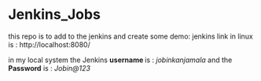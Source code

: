 # Jenkins_Jobs
this repo is to add to the jenkins and create some demo:  jenkins link in linux is  : http://localhost:8080/

in my local system the Jenkins <b>username </b>is  : <i>jobinkanjamala</i>
and        the    <b> Password</b>    is           : <i>Jobin@123 <i>
